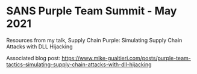 # SANS Purple Team Summit - May 2021

Resources from my talk, Supply Chain Purple: Simulating Supply Chain Attacks with DLL Hijacking

Associated blog post: https://www.mike-gualtieri.com/posts/purple-team-tactics-simulating-supply-chain-attacks-with-dll-hijacking
